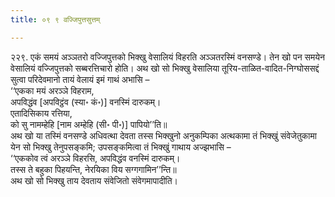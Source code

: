 ```yaml
---
title: ०९ ९ वज्जिपुत्तसुत्तम्

---
```


२२९. एकं समयं अञ्ञतरो वज्जिपुत्तको भिक्खु वेसालियं विहरति अञ्ञतरस्मिं वनसण्डे। तेन खो पन समयेन वेसालियं वज्जिपुत्तको सब्बरत्तिचारो होति। अथ खो सो भिक्खु वेसालिया तूरिय-ताळित-वादित-निग्घोससद्दं सुत्वा परिदेवमानो तायं वेलायं इमं गाथं अभासि –  
‘‘एकका मयं अरञ्ञे विहराम,  
अपविद्धंव [अपविट्ठंव (स्या॰ कं॰)] वनस्मिं दारुकम्।  
एतादिसिकाय रत्तिया,  
को सु नामम्हेहि [नाम अम्हेहि (सी॰ पी॰)] पापियो’’ति॥  
अथ खो या तस्मिं वनसण्डे अधिवत्था देवता तस्स भिक्खुनो अनुकम्पिका अत्थकामा तं भिक्खुं संवेजेतुकामा येन सो भिक्खु तेनुपसङ्कमि; उपसङ्कमित्वा तं भिक्खुं गाथाय अज्झभासि –  
‘‘एककोव त्वं अरञ्ञे विहरसि, अपविद्धंव वनस्मिं दारुकम्।  
तस्स ते बहुका पिहयन्ति, नेरयिका विय सग्गगामिन’’न्ति॥  
अथ खो सो भिक्खु ताय देवताय संवेजितो संवेगमापादीति।  

